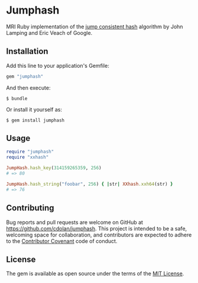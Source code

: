 # Jumphash

MRI Ruby implementation of the [jump consistent hash][paper] algorithm by
John Lamping and Eric Veach of Google.

[paper]: https://arxiv.org/abs/1406.2294v1

## Installation

Add this line to your application's Gemfile:

```ruby
gem "jumphash"
```

And then execute:

    $ bundle

Or install it yourself as:

    $ gem install jumphash

## Usage

```ruby
require "jumphash"
require "xxhash"

JumpHash.hash_key(314159265359, 256)
# => 80

JumpHash.hash_string("foobar", 256) { |str| XXhash.xxh64(str) }
# => 76
```

## Contributing

Bug reports and pull requests are welcome on GitHub at https://github.com/cdolan/jumphash. This project is intended to be a safe, welcoming space for collaboration, and contributors are expected to adhere to the [Contributor Covenant](http://contributor-covenant.org) code of conduct.


## License

The gem is available as open source under the terms of the [MIT License](http://opensource.org/licenses/MIT).

